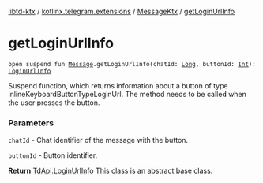 [libtd-ktx](../../index.md) / [kotlinx.telegram.extensions](../index.md) / [MessageKtx](index.md) / [getLoginUrlInfo](./get-login-url-info.md)

# getLoginUrlInfo

`open suspend fun `[`Message`](https://tdlibx.github.io/td/docs/org/drinkless/td/libcore/telegram/TdApi/Message.html)`.getLoginUrlInfo(chatId: `[`Long`](https://kotlinlang.org/api/latest/jvm/stdlib/kotlin/-long/index.html)`, buttonId: `[`Int`](https://kotlinlang.org/api/latest/jvm/stdlib/kotlin/-int/index.html)`): `[`LoginUrlInfo`](https://tdlibx.github.io/td/docs/org/drinkless/td/libcore/telegram/TdApi/LoginUrlInfo.html)

Suspend function, which returns information about a button of type
inlineKeyboardButtonTypeLoginUrl. The method needs to be called when the user presses the button.

### Parameters

`chatId` - Chat identifier of the message with the button.

`buttonId` - Button identifier.

**Return**
[TdApi.LoginUrlInfo](https://tdlibx.github.io/td/docs/org/drinkless/td/libcore/telegram/TdApi/LoginUrlInfo.html) This class is an abstract base class.

